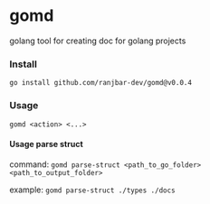 # gomd

golang tool for creating doc for golang projects


### Install 

`go install github.com/ranjbar-dev/gomd@v0.0.4`


### Usage 

`gomd <action> <...>`

#### Usage parse struct 

command: `gomd parse-struct <path_to_go_folder> <path_to_output_folder>`

example: `gomd parse-struct ./types ./docs`